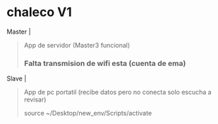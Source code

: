 # chaleco V1
Master
|
> App de servidor (Master3 funcional)
> ### Falta transmision de wifi esta (cuenta de ema)
Slave
|
> App de pc portatil (recibe datos pero no conecta solo escucha a revisar)
>
> source  ~/Desktop/new_env/Scripts/activate